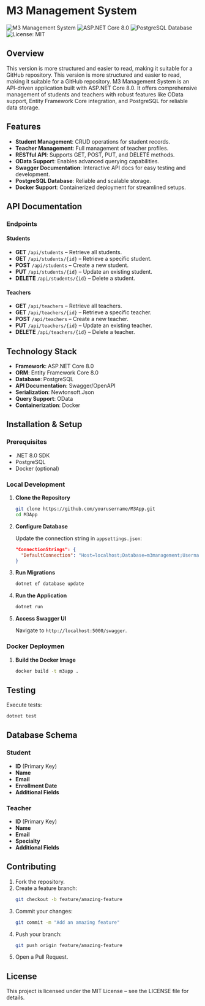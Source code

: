 # M3 Management System

![M3 Management System](https://img.shields.io/badge/M3-Management-blue)
![ASP.NET Core 8.0](https://img.shields.io/badge/ASP.NET%20Core-8.0-brightgreen)
![PostgreSQL Database](https://img.shields.io/badge/PostgreSQL-Database-blue)
![License: MIT](https://img.shields.io/badge/License-MIT-yellow)

## Overview

This version is more structured and easier to read, making it suitable for a GitHub repository.
This version is more structured and easier to read, making it suitable for a GitHub repository.
M3 Management System is an API-driven application built with ASP.NET Core 8.0. It offers comprehensive management of students and teachers with robust features like OData support, Entity Framework Core integration, and PostgreSQL for reliable data storage.

## Features

- **Student Management**: CRUD operations for student records.
- **Teacher Management**: Full management of teacher profiles.
- **RESTful API**: Supports GET, POST, PUT, and DELETE methods.
- **OData Support**: Enables advanced querying capabilities.
- **Swagger Documentation**: Interactive API docs for easy testing and development.
- **PostgreSQL Database**: Reliable and scalable storage.
- **Docker Support**: Containerized deployment for streamlined setups.

## API Documentation

### Endpoints

#### Students

- **GET** `/api/students` – Retrieve all students.
- **GET** `/api/students/{id}` – Retrieve a specific student.
- **POST** `/api/students` – Create a new student.
- **PUT** `/api/students/{id}` – Update an existing student.
- **DELETE** `/api/students/{id}` – Delete a student.

#### Teachers

- **GET** `/api/teachers` – Retrieve all teachers.
- **GET** `/api/teachers/{id}` – Retrieve a specific teacher.
- **POST** `/api/teachers` – Create a new teacher.
- **PUT** `/api/teachers/{id}` – Update an existing teacher.
- **DELETE** `/api/teachers/{id}` – Delete a teacher.

## Technology Stack

- **Framework**: ASP.NET Core 8.0
- **ORM**: Entity Framework Core 8.0
- **Database**: PostgreSQL
- **API Documentation**: Swagger/OpenAPI
- **Serialization**: Newtonsoft.Json
- **Query Support**: OData
- **Containerization**: Docker

## Installation & Setup

### Prerequisites

- .NET 8.0 SDK
- PostgreSQL
- Docker (optional)

### Local Development

1. **Clone the Repository**

   ```bash
   git clone https://github.com/yourusername/M3App.git
   cd M3App
   ```

2. **Configure Database**

   Update the connection string in `appsettings.json`:

   ```json
   "ConnectionStrings": {
     "DefaultConnection": "Host=localhost;Database=m3management;Username=yourusername;Password=yourpassword"
   }
   ```

3. **Run Migrations**

   ```bash
   dotnet ef database update
   ```

4. **Run the Application**

   ```bash
   dotnet run
   ```

5. **Access Swagger UI**

   Navigate to `http://localhost:5000/swagger`.

### Docker Deploymen

1. **Build the Docker Image**
   ```bash
   docker build -t m3app .
   ```

## Testing

Execute tests:

```bash
dotnet test
```

## Database Schema

### Student

- **ID** (Primary Key)
- **Name**
- **Email**
- **Enrollment Date**
- **Additional Fields**

### Teacher

- **ID** (Primary Key)
- **Name**
- **Email**
- **Specialty**
- **Additional Fields**

## Contributing

1. Fork the repository.
2. Create a feature branch:
   ```bash
   git checkout -b feature/amazing-feature
   ```
3. Commit your changes:
   ```bash
   git commit -m "Add an amazing feature"
   ```
4. Push your branch:
   ```bash
   git push origin feature/amazing-feature
   ```
5. Open a Pull Request.

## License

This project is licensed under the MIT License – see the LICENSE file for details.
